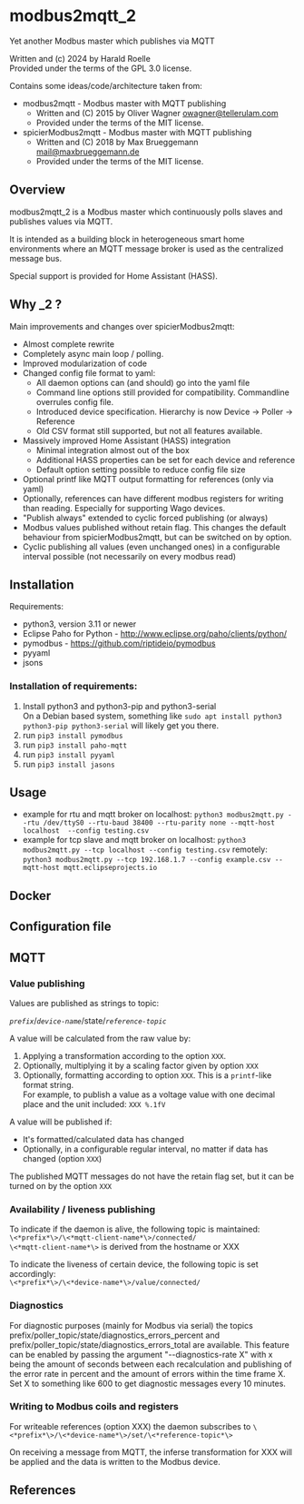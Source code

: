 # modbus2mqtt_2
Yet another Modbus master which publishes via MQTT

Written and (c) 2024 by Harald Roelle</br>
Provided under the terms of the GPL 3.0 license.

Contains some ideas/code/architecture taken from:
- modbus2mqtt - Modbus master with MQTT publishing
  - Written and (C) 2015 by Oliver Wagner <owagner@tellerulam.com>
  - Provided under the terms of the MIT license.
- spicierModbus2mqtt - Modbus master with MQTT publishing
  - Written and (C) 2018 by Max Brueggemann <mail@maxbrueggemann.de>
  - Provided under the terms of the MIT license.
  

## Overview
modbus2mqtt_2 is a Modbus master which continuously polls slaves and publishes values via MQTT.

It is intended as a building block in heterogeneous smart home environments where 
an MQTT message broker is used as the centralized message bus.

Special support is provided for Home Assistant (HASS).

## Why _2 ?
Main improvements and changes over spicierModbus2mqtt:
- Almost complete rewrite
- Completely async main loop / polling.
- Improved modularization of code
- Changed config file format to yaml:
    - All daemon options can (and should) go into the yaml file
    - Command line options still provided for compatibility. Commandline overrules config file.
    - Introduced device specification. Hierarchy is now Device -> Poller -> Reference
    - Old CSV format still supported, but not all features available.
- Massively improved Home Assistant (HASS) integration
    - Minimal integration almost out of the box
    - Additional HASS properties can be set for each device and reference
    - Default option setting possible to reduce config file size
- Optional printf like MQTT output formatting for references (only via yaml)
- Optionally, references can have different modbus registers for writing than reading. Especially for supporting Wago devices.
- "Publish always" extended to cyclic forced publishing (or always)
- Modbus values published without retain flag. This changes the default behaviour from spicierModbus2mqtt, but can be switched on by option.
- Cyclic publishing all values (even unchanged ones) in a configurable interval possible (not necessarily on every modbus read)

## Installation
Requirements:
- python3, version 3.11 or newer
- Eclipse Paho for Python - http://www.eclipse.org/paho/clients/python/
- pymodbus - https://github.com/riptideio/pymodbus
- pyyaml
- jsons

### Installation of requirements:
1. Install python3 and python3-pip and python3-serial<br>
  On a Debian based system, something like `sudo apt install python3 python3-pip python3-serial` will likely get you there.
1. run `pip3 install pymodbus`
1. run `pip3 install paho-mqtt`
1. run `pip3 install pyyaml`
1. run `pip3 install jasons`

## Usage
* example for rtu and mqtt broker on localhost: `python3 modbus2mqtt.py --rtu /dev/ttyS0 --rtu-baud 38400 --rtu-parity none --mqtt-host localhost  --config testing.csv`
* example for tcp slave and mqtt broker
    on localhost: `python3 modbus2mqtt.py --tcp localhost --config testing.csv`
    remotely:     `python3 modbus2mqtt.py --tcp 192.168.1.7 --config example.csv --mqtt-host mqtt.eclipseprojects.io`

## Docker
     
## Configuration file

## MQTT

### Value publishing
Values are published as strings to topic:

*`prefix`*/*`device-name`*/state/*`reference-topic`*

A value will be calculated from the raw value by:
  1. Applying a transformation according to the option `XXX`.
  2. Optionally, multiplying it by a scaling factor given by option `XXX`
  3. Optionally, formatting according to option `XXX`. This is a `printf`-like format string.<br>
     For example, to publish a value as a voltage value with one decimal place and the unit included: `XXX %.1fV`

A value will be published if:
  - It's formatted/calculated data has changed
  - Optionally, in a configurable regular interval, no matter if data has changed (option `XXX`)

The published MQTT messages do not have the retain flag set, but it can be turned on by the option `XXX`

### Availability / liveness publishing

To indicate if the daemon is alive, the following topic is maintained:<br>
`\<*prefix*\>/\<*mqtt-client-name*\>/connected/`<br>
`\<*mqtt-client-name*\>` is derived from the hostname or XXX

To indicate the liveness of certain device, the following topic is set accordingly:<br>
`\<*prefix*\>/\<*device-name*\>/value/connected/`<br>

### Diagnostics
For diagnostic purposes (mainly for Modbus via serial) the topics prefix/poller_topic/state/diagnostics_errors_percent and prefix/poller_topic/state/diagnostics_errors_total are available. This feature can be enabled by passing the argument "--diagnostics-rate X" with x being the amount of seconds between each recalculation and publishing of the error rate in percent and the amount of errors within the time frame X. Set X to something like 600 to get diagnostic messages every 10 minutes.

### Writing to Modbus coils and registers

For writeable references (option XXX) the daemon subscribes to 
`\<*prefix*\>/\<*device-name*\>/set/\<*reference-topic*\>`

On receiving a message from MQTT, the inferse transformation for XXX will be applied and the data is written to the Modbus device.

## References
